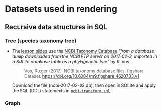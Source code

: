 # Datasets used in rendering

## Recursive data structures in SQL

### Tree (species taxonomy tree)

-   The [lesson slides](../Lesson-06.qmd) use the [NCBI Taxonomy Database](https://www.ncbi.nlm.nih.gov/taxonomy) *"from a database dump downloaded from the NCBI FTP server on 2017-02-3, imported in a SQLite database table as a phylogenetic tree"* by R. Vos:

    > Vos, Rutger (2017): NCBI taxonomy database files. figshare. Dataset. <https://doi.org/10.6084/m9.figshare.4620733.v1>

    Download the file (ncbi-2017-02-03.db), then open in SQLite and apply the SQL (DDL) statements in [`ncbi-transform.sql`](ncbi-transform.sql).

### Graph